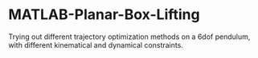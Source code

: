 # MATLAB-Planar-Box-Lifting
 Trying out different trajectory optimization methods on a 6dof pendulum, with different kinematical and dynamical constraints.
